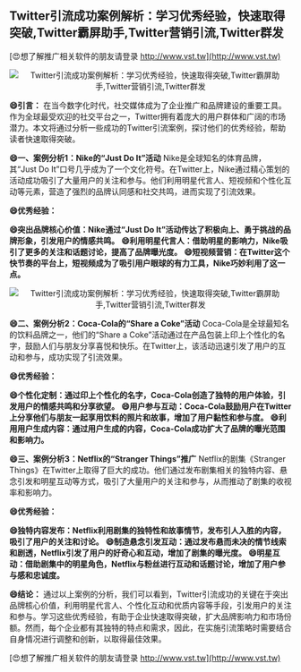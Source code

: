 ## **Twitter引流成功案例解析：学习优秀经验，快速取得突破,Twitter霸屏助手,Twitter营销引流,Twitter群发**

[😍想了解推广相关软件的朋友请登录 http://www.vst.tw](http://www.vst.tw)

 <center><img src="https://vst.tw/MP4/tuiguang/png/6.png" alt="Twitter引流成功案例解析：学习优秀经验，快速取得突破,Twitter霸屏助手,Twitter营销引流,Twitter群发"></center>

**😄引言：**
在当今数字化时代，社交媒体成为了企业推广和品牌建设的重要工具。作为全球最受欢迎的社交平台之一，Twitter拥有着庞大的用户群体和广阔的市场潜力。本文将通过分析一些成功的Twitter引流案例，探讨他们的优秀经验，帮助读者快速取得突破。

**😄一、案例分析1：Nike的“Just Do It”活动**
Nike是全球知名的体育品牌，其“Just Do It”口号几乎成为了一个文化符号。在Twitter上，Nike通过精心策划的活动成功吸引了大量用户的关注和参与。他们利用明星代言人、短视频和个性化互动等元素，营造了强烈的品牌认同感和社交共鸣，进而实现了引流效果。

**😄优秀经验：**

**😄突出品牌核心价值：Nike通过“Just Do It”活动传达了积极向上、勇于挑战的品牌形象，引发用户的情感共鸣。**
**😄利用明星代言人：借助明星的影响力，Nike吸引了更多的关注和话题讨论，提高了品牌曝光度。**
**😄短视频营销：在Twitter这个快节奏的平台上，短视频成为了吸引用户眼球的有力工具，Nike巧妙利用了这一点。**

 <center><img src="https://vst.tw/MP4/tuiguang/png/5.png" alt="Twitter引流成功案例解析：学习优秀经验，快速取得突破,Twitter霸屏助手,Twitter营销引流,Twitter群发"></center>

**😄二、案例分析2：Coca-Cola的“Share a Coke”活动**
Coca-Cola是全球最知名的饮料品牌之一，他们的“Share a Coke”活动通过在产品包装上印上个性化的名字，鼓励人们与朋友分享喜悦和快乐。在Twitter上，该活动迅速引发了用户的互动和参与，成功实现了引流效果。

**😄优秀经验：**

**😄个性化定制：通过印上个性化的名字，Coca-Cola创造了独特的用户体验，引发用户的情感共鸣和分享欲望。**
**😄用户参与互动：Coca-Cola鼓励用户在Twitter上分享他们与朋友一起享用饮料的照片和故事，增加了用户黏性和参与度。**
**😄利用用户生成内容：通过用户生成的内容，Coca-Cola成功扩大了品牌的曝光范围和影响力。**

**😄三、案例分析3：Netflix的“Stranger Things”推广**
Netflix的剧集《Stranger Things》在Twitter上取得了巨大的成功。他们通过发布剧集相关的独特内容、悬念引发和明星互动等方式，吸引了大量用户的关注和参与，从而推动了剧集的收视率和影响力。

**😄优秀经验：**

**😄独特内容发布：Netflix利用剧集的独特性和故事情节，发布引人入胜的内容，吸引了用户的关注和讨论。**
**😄制造悬念引发互动：通过发布悬而未决的情节线索和剧透，Netflix引发了用户的好奇心和互动，增加了剧集的曝光度。**
**😄明星互动：借助剧集中的明星角色，Netflix与粉丝进行互动和话题讨论，增加了用户参与感和忠诚度。**

**😄结论：**
通过以上案例的分析，我们可以看到，Twitter引流成功的关键在于突出品牌核心价值，利用明星代言人、个性化互动和优质内容等手段，引发用户的关注和参与。学习这些优秀经验，有助于企业快速取得突破，扩大品牌影响力和市场份额。然而，每个企业都有其独特的特点和需求，因此，在实施引流策略时需要结合自身情况进行调整和创新，以取得最佳效果。

[😍想了解推广相关软件的朋友请登录 http://www.vst.tw](http://www.vst.tw)




